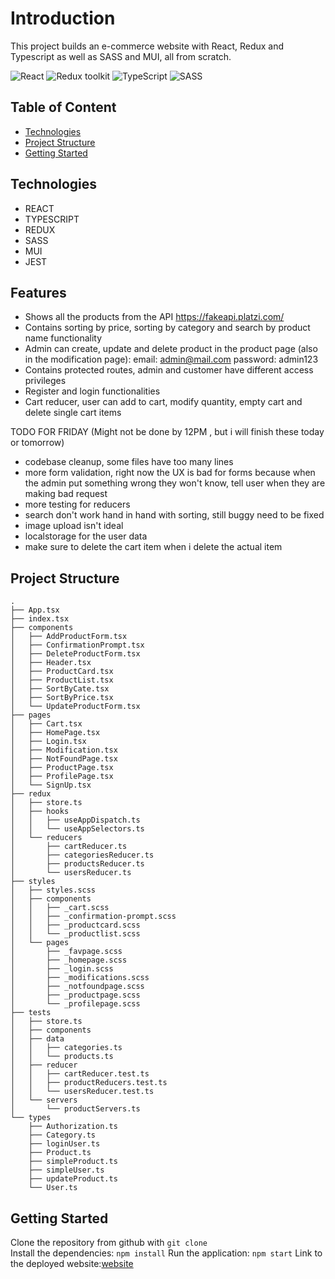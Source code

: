 # Introduction

This project builds an e-commerce website with React, Redux and Typescript as well as SASS and MUI, all from scratch.

![React](https://img.shields.io/badge/React-v.18-blue)
![Redux toolkit](https://img.shields.io/badge/RTK-v.1-purple)
![TypeScript](https://img.shields.io/badge/TypeScript-v.4-green)
![SASS](https://img.shields.io/badge/SASS-v.1-hotpink)

## Table of Content

- [Technologies](#technologies)
- [Project Structure](#project-strucutre)
- [Getting Started](#getting-started)

## Technologies

- REACT
- TYPESCRIPT
- REDUX
- SASS
- MUI
- JEST

## Features

- Shows all the products from the API https://fakeapi.platzi.com/
- Contains sorting by price, sorting by category and search by product name functionality
- Admin can create, update and delete product in the product page (also in the modification page): email: admin@mail.com password: admin123
- Contains protected routes, admin and customer have different access privileges
- Register and login functionalities
- Cart reducer, user can add to cart, modify quantity, empty cart and delete single cart items

TODO FOR FRIDAY (Might not be done by 12PM , but i will finish these today or tomorrow)

- codebase cleanup, some files have too many lines
- more form validation, right now the UX is bad for forms because when the admin put something wrong they won't know, tell user when they are making bad request
- more testing for reducers
- search don't work hand in hand with sorting, still buggy need to be fixed
- image upload isn't ideal
- localstorage for the user data
- make sure to delete the cart item when i delete the actual item

## Project Structure

```
.
├── App.tsx
├── index.tsx
├── components
│   ├── AddProductForm.tsx
│   ├── ConfirmationPrompt.tsx
│   ├── DeleteProductForm.tsx
│   ├── Header.tsx
│   ├── ProductCard.tsx
│   ├── ProductList.tsx
│   ├── SortByCate.tsx
│   ├── SortByPrice.tsx
│   └── UpdateProductForm.tsx
├── pages
│   ├── Cart.tsx
│   ├── HomePage.tsx
│   ├── Login.tsx
│   ├── Modification.tsx
│   ├── NotFoundPage.tsx
│   ├── ProductPage.tsx
│   ├── ProfilePage.tsx
│   └── SignUp.tsx
├── redux
│   ├── store.ts
│   ├── hooks
│   │   ├── useAppDispatch.ts
│   │   └── useAppSelectors.ts
│   └── reducers
│       ├── cartReducer.ts
│       ├── categoriesReducer.ts
│       ├── productsReducer.ts
│       └── usersReducer.ts
├── styles
│   ├── styles.scss
│   ├── components
│   │   ├── _cart.scss
│   │   ├── _confirmation-prompt.scss
│   │   ├── _productcard.scss
│   │   └── _productlist.scss
│   └── pages
│       ├── _favpage.scss
│       ├── _homepage.scss
│       ├── _login.scss
│       ├── _modifications.scss
│       ├── _notfoundpage.scss
│       ├── _productpage.scss
│       └── _profilepage.scss
├── tests
│   ├── store.ts
│   ├── components
│   ├── data
│   │   ├── categories.ts
│   │   └── products.ts
│   ├── reducer
│   │   ├── cartReducer.test.ts
│   │   ├── productReducers.test.ts
│   │   └── usersReducer.test.ts
│   └── servers
│       └── productServers.ts
└── types
    ├── Authorization.ts
    ├── Category.ts
    ├── loginUser.ts
    ├── Product.ts
    ├── simpleProduct.ts
    ├── simpleUser.ts
    ├── updateProduct.ts
    └── User.ts

```

## Getting Started

Clone the repository from github with `git clone`  
Install the dependencies: `npm install`
Run the application: `npm start`
Link to the deployed website:[website]

[website]: https://zhiyuan-shop.netlify.app/

